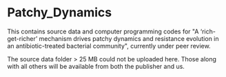 # Patchy_Dynamics
This contains source data and computer programming codes for "A ‘rich-get-richer’ mechanism drives patchy dynamics and resistance evolution in an antibiotic-treated bacterial community", currently under peer review. 

The source data folder > 25 MB could not be uploaded here. Those along with all others will be available from both the publisher and us.
